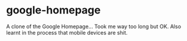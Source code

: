 
# google-homepage

A clone of the Google Homepage...
Took me way too long but OK.
Also learnt in the process that mobile devices are shit.
